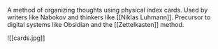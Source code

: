 A method of organizing thoughts using physical index cards. Used by writers like Nabokov and thinkers like [[Niklas Luhmann]]. Precursor to digital systems like Obsidian and the [[Zettelkasten]] method.

![[cards.jpg]]
